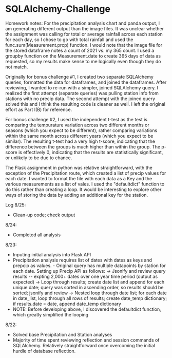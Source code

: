 # SQLAlchemy-Challenge

Homework notes:
For the precipitation analysis chart and panda output, I am generating different output than the image files.  It was unclear whether the assignment was calling for total or average rainfall across each station for each day, so I chose to go with total rainfall and used the func.sum(Measurement.prcp) function.  I would note that the image file for the stored dataframe notes a count of 2021 vs. my 365 count.  I used a groupby function on the Measurement.date to create 365 days of data as requested, so my results make sense to me logically even though they do not match.

Originally for bonus challenge #1, I created two separate SQLAlchemy queries, formatted the data for dataframes, and joined the dataframes.  After reviewing, I wanted to re-run with a simpler, joined SQLAlchemy query.  I realized the first attempt (separate queries) was pulling station info from stations with no precip data.  The second attempt with the joined query solved this and I think the resulting code is cleaner as well.  I left the original effort as Part I(B) for reference.

For bonus challenge #2, I used the independent t-test as the test is comparing the tempurature variation across two different months or seasons (which you expect to be different), rather comparing variations within the same month across different years (which you expect to be similar).  The resulting t-test had a very high t-score, indicating that the difference between the groups is much higher than within the group.  The p-score is effectively 0, indicating that the results are statistically significant, or unlikely to be due to chance.

The Flask assignment in python was relative straightforward, with the exception of the Precipitation route, which created a list of precip values for each date.  I wanted to format the file with each data as a Key and the various measurements as a list of vales.  I used the "defaultdict" function to do this rather than creating a loop.  It would be interesting to explore other ways of storing the data by adding an additional key for the station.
 
Log
8/25:
- Clean-up code; check output

8/24:
- Completed all analysis

8/23:
- Inputing initial analysis into Flask API
- Precipitation analysis requires list of dates with dates as keys and prepcip as values.  - Original query has multiple datapoints by station for each date.  Setting up Precip API as follows:
-> Jsonify and review query results -- expting 2,000+ dates over one year time period (output as expected)
-> Loop through results; create date list and append for each unique date; query was sorted in ascending order, so results should be sorted; jsonify and review
-> Nested loop through date list; for each date in date_list, loop through all rows of results; create date_temp dictionary; if results.date = date, append date_temp dictionary
- NOTE:  Before developing above, I discovered the defaultdict function, which greatly simplified the looping  

8/22:
- Solved base Precipitation and Station analyses
- Majority of time spent reviewing reflection and session commands of SQLAlchemy.  Relatively straightforward once overcoming the initial hurdle of database reflection.

